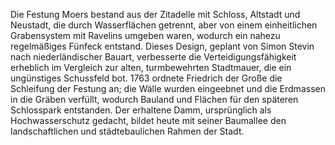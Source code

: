 Die Festung Moers bestand aus der Zitadelle mit Schloss, Altstadt und Neustadt, die durch Wasserflächen getrennt, aber von einem einheitlichen Grabensystem mit Ravelins umgeben waren, wodurch ein nahezu regelmäßiges Fünfeck entstand. Dieses Design, geplant von Simon Stevin nach niederländischer Bauart, verbesserte die Verteidigungsfähigkeit erheblich im Vergleich zur alten, turmbewehrten Stadtmauer, die ein ungünstiges Schussfeld bot. 1763 ordnete Friedrich der Große die Schleifung der Festung an; die Wälle wurden eingeebnet und die Erdmassen in die Gräben verfüllt, wodurch Bauland und Flächen für den späteren Schlosspark entstanden. Der erhaltene Damm, ursprünglich als Hochwasserschutz gedacht, bildet heute mit seiner Baumallee den landschaftlichen und städtebaulichen Rahmen der Stadt.

